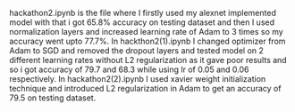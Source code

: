 hackathon2.ipynb is the file where I firstly used my alexnet implemented model with that i got 65.8% accuracy on testing dataset and then I used normalization layers and increased learning rate of Adam to 3 times so my accuracy went upto 77.7%.
In hackthon2(1).ipynb I changed optimizer from Adam to SGD and removed the dropout layers and tested model on 2 different learning rates without L2 regularization as it gave poor results and so i got accuracy of 79.7 and 68.3 while using lr of 0.05 and 0.06 respectively.
In hackathon2(2).ipynb I used xavier weight initialization technique and introduced L2 regularization in Adam to get an accuracy of 79.5 on testing dataset.
